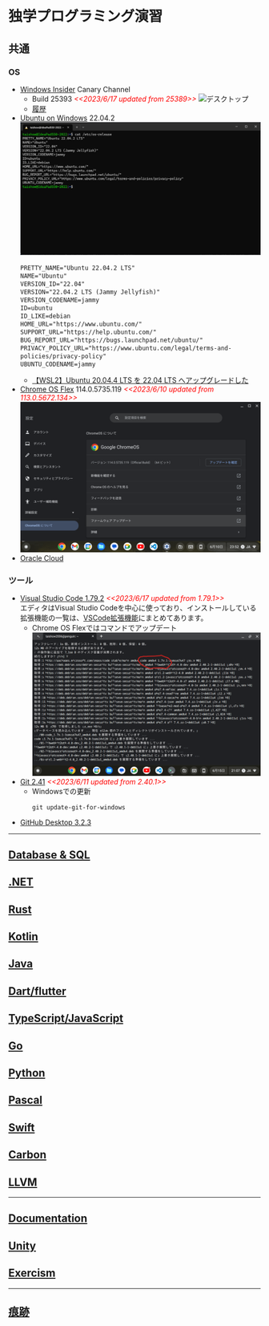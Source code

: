 # 独学プログラミング演習
##  共通
### OS
  - [Windows Insider](https://blogs.windows.com/windows-insider/) Canary Channel
    - Build 25393 <span style="color: red;">*<<2023/6/17 updated from 25389>>*</span>
      ![デスクトップ](./images/Windows/20230617_Windows11_Build25393.png)
    - [履歴](./windows/history.md)
  - [Ubuntu on Windows](https://github.com/Tatsukiyoshi/Weekend_Programming/wiki/Others) 22.04.2
    ![ターミナル](./images/20230427_ubuntu_22.04.2.png)
    ```
    PRETTY_NAME="Ubuntu 22.04.2 LTS"
    NAME="Ubuntu"
    VERSION_ID="22.04"
    VERSION="22.04.2 LTS (Jammy Jellyfish)"
    VERSION_CODENAME=jammy
    ID=ubuntu
    ID_LIKE=debian
    HOME_URL="https://www.ubuntu.com/"
    SUPPORT_URL="https://help.ubuntu.com/"
    BUG_REPORT_URL="https://bugs.launchpad.net/ubuntu/"
    PRIVACY_POLICY_URL="https://www.ubuntu.com/legal/terms-and-policies/privacy-policy"
    UBUNTU_CODENAME=jammy
    ```
    - [【WSL2】Ubuntu 20.04.4 LTS を 22.04 LTS へアップグレードした](https://zenn.dev/ryuu/articles/upgrade-ubuntu2204-wsl)
  - [Chrome OS Flex](https://chromereleases.googleblog.com/search/label/ChromeOS%20Flex) 114.0.5735.119 <span style="color: red;">*<<2023/6/10 updated from 113.0.5672.134>>*</span>
    ![Chrome OS Flexバージョン情報](./images/20230610_Chrome_OS_Flex_114.0.5735.119.png)
  - [Oracle Cloud](https://github.com/Tatsukiyoshi/Weekend_Programming/wiki/OracleCloud)
### ツール  
  - [Visual Studio Code 1.79.2](https://code.visualstudio.com/) <span style="color: red;">*<<2023/6/17 updated from 1.79.1>>*</span> <BR />
    エディタはVisual Studio Codeを中心に使っており、インストールしている拡張機能の一覧は、[VSCode拡張機能](_sub/vscodeExtensions.md)にまとめてあります。<BR />
    - Chrome OS Flexではコマンドでアップデート
    ![Upgrade on Chrome OS Flex](./images/20230615_code_1.79.1.png)
  - [Git 2.41](https://git-scm.com/download) <span style="color: red;">*<<2023/6/11 updated from 2.40.1>>*</span>
    - Windowsでの更新
      ```
      git update-git-for-windows
      ```
  - [GitHub Desktop 3.2.3](https://desktop.github.com/release-notes/)
---
##  [Database & SQL](https://github.com/Tatsukiyoshi/Weekend_Programming/wiki/Database)
##  [.NET](https://github.com/Tatsukiyoshi/Weekend_Programming/wiki/.NET)
##  [Rust](https://github.com/Tatsukiyoshi/Weekend_Programming/wiki/Rust)
##  [Kotlin](https://github.com/Tatsukiyoshi/Weekend_Programming/wiki/Kotlin)
##  [Java](https://github.com/Tatsukiyoshi/Weekend_Programming/wiki/Java)
##  [Dart/flutter](https://github.com/Tatsukiyoshi/Weekend_Programming/wiki/Flutter)
##  [TypeScript/JavaScript](https://github.com/Tatsukiyoshi/Weekend_Programming/wiki/TypeScript)
##  [Go](https://github.com/Tatsukiyoshi/Weekend_Programming/wiki/Go)
##  [Python](https://github.com/Tatsukiyoshi/Weekend_Programming/wiki/Python)
##  [Pascal](https://github.com/Tatsukiyoshi/Weekend_Programming/wiki/Others#pascal)
##  [Swift](https://github.com/Tatsukiyoshi/Weekend_Programming/wiki/Others#swift)
##  [Carbon](https://github.com/Tatsukiyoshi/Weekend_Programming/wiki/Carbon)
##  [LLVM](https://github.com/Tatsukiyoshi/Weekend_Programming/wiki/Others#llvm)
---
##  [Documentation](https://github.com/Tatsukiyoshi/Weekend_Programming/wiki/Documentation)
##  [Unity](https://github.com/Tatsukiyoshi/Weekend_Programming/wiki/Unity)
##  [Exercism](https://github.com/Tatsukiyoshi/Weekend_Programming/wiki/Exercism)
---
##  [痕跡](_sub/Profile.md)
